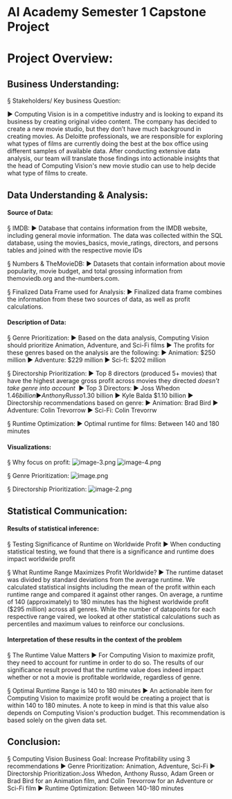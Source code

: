 # AI Academy Semester 1 Capstone Project


# Project Overview:

## Business Understanding: 

§ Stakeholders/ Key business Question: 

   ► Computing Vision is in a competitive industry and is looking to expand its business by creating original video content. The company has decided to create a new movie studio, but they don’t have much background in creating movies. As         Deloitte professionals, we are responsible for exploring what types of films are currently doing the best at the box    office using different samples of available data. After conducting extensive data analysis, our team will translate        those findings into actionable insights that the head of Computing Vision's new movie studio can use to help decide what type of films to create.




## Data Understanding & Analysis:

#### Source of Data:
§ IMDB:
        ► Database that contains information from the IMDB website, including general movie information. The data was collected within the SQL database, using the movies_basics, movie_ratings, directors, and persons tables and joined with the respective movie IDs

§ Numbers & TheMovieDB:
        ► Datasets that contain information about movie popularity, movie budget, and total grossing information from themoviedb.org and the-numbers.com.

§ Finalized Data Frame used for Analysis:
        ► Finalized data frame combines the information from these two sources of data, as well as profit calculations.

#### Description of Data:
§ Genre Prioritization: 
        ► Based on the data analysis, Computing Vision should prioritize Animation, Adventure, and Sci-Fi films 
        ► The profits for these genres based on the analysis are the following:
            ► Animation: $250 million
            ► Adventure: $229 million
            ► Sci-fi: $202 million

§ Directorship Prioritization:
        ► Top 8 directors (produced 5+ movies) that have the highest average gross profit across movies they directed *doesn't  take genre into account* 
        ► Top 3 Directors:
            ► Joss Whedon $1.46 billion
            ► Anthony Russo $1.30 billion
            ► Kyle Balda $1.10 billion
        ► Directorship recommendations based on genre: 
            ► Animation: Brad Bird
            ► Adventure: Colin Trevorrow
            ► Sci-Fi: Colin Trevorrw

§ Runtime Optimization:
        ► Optimal runtime for films: Between 140 and 180 minutes

#### Visualizations:
  § Why focus on profit:
 ![image-3.png](attachment:image-3.png)
 ![image-4.png](attachment:image-4.png)
 
 
 
 § Genre Prioritization:
 ![image.png](attachment:image.png)
 

 § Directorship Prioritization:
 ![image-2.png](attachment:image-2.png)
 
 
 

## Statistical Communication:

#### Results of statistical inference:
§ Testing Significance of Runtime on Worldwide Profit
        ► When conducting statistical testing, we found that there is a significance and runtime does impact worldwide profit
        
§ What Runtime Range Maximizes Profit Worldwide?
        ► The runtime dataset was divided by standard deviations from the average runtime. We calculated statistical insights including the mean of the profit within each runtime range and compared it against other ranges. On average, a runtime of 140 (approximately) to 180 minutes has the highest worldwide profit ($295 million) across all genres. While the number of datapoints for each respective range vaired, we looked at other statistical calculations such as percentiles and maximum values to reinforce our conclusions.

#### Interpretation of these results in the context of the problem
§ The Runtime Value Matters
        ► For Computing Vision to maximize profit, they need to account for runtime in order to do so. The results of our significance result proved that the runtime value does indeed impact whether or not a movie is profitable worldwide, regardless of genre.
        
§ Optimal Runtime Range is 140 to 180 minutes
        ► An actionable item for Computing Vision to maximize profit would be creating a project that is within 140 to 180 minutes. A note to keep in mind is that this value also depends on Computing Vision's production budget. This recommendation is based solely on the given data set.



## Conclusion:
§ Computing Vision Business Goal: Increase Profitability using 3 recommendations
        ► Genre Prioritization: Animation, Adventure, Sci-Fi
        ► Directorship Prioritization:Joss Whedon, Anthony Russo, Adam Green or  Brad Bird for an Animation film, and Colin Trevorrow for an Adventure or Sci-Fi film 
        ► Runtime Optimization: Between 140-180 minutes
